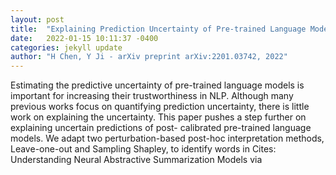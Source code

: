 ```yaml
---
layout: post
title:  "Explaining Prediction Uncertainty of Pre-trained Language Models by Detecting Uncertain Words in Inputs"
date:   2022-01-15 10:11:37 -0400
categories: jekyll update
author: "H Chen, Y Ji - arXiv preprint arXiv:2201.03742, 2022"
---
```

Estimating the predictive uncertainty of pre-trained language models is important for increasing their trustworthiness in NLP. Although many previous works focus on quantifying prediction uncertainty, there is little work on explaining the uncertainty. This paper pushes a step further on explaining uncertain predictions of post- calibrated pre-trained language models. We adapt two perturbation-based post-hoc interpretation methods, Leave-one-out and Sampling Shapley, to identify words in Cites: Understanding Neural Abstractive Summarization Models via